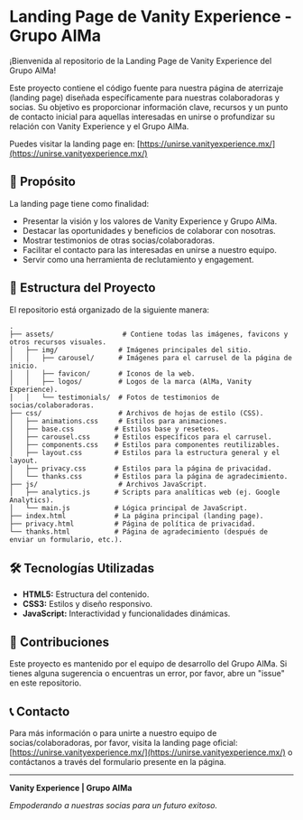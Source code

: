 # Landing Page de Vanity Experience - Grupo AlMa

¡Bienvenida al repositorio de la Landing Page de Vanity Experience del Grupo AlMa!

Este proyecto contiene el código fuente para nuestra página de aterrizaje (landing page) diseñada específicamente para nuestras colaboradoras y socias. Su objetivo es proporcionar información clave, recursos y un punto de contacto inicial para aquellas interesadas en unirse o profundizar su relación con Vanity Experience y el Grupo AlMa.

Puedes visitar la landing page en: [https://unirse.vanityexperience.mx/](https://unirse.vanityexperience.mx/)

## 🚀 Propósito

La landing page tiene como finalidad:

* Presentar la visión y los valores de Vanity Experience y Grupo AlMa.
* Destacar las oportunidades y beneficios de colaborar con nosotras.
* Mostrar testimonios de otras socias/colaboradoras.
* Facilitar el contacto para las interesadas en unirse a nuestro equipo.
* Servir como una herramienta de reclutamiento y engagement.

## 📁 Estructura del Proyecto

El repositorio está organizado de la siguiente manera:

```
.
├── assets/                 # Contiene todas las imágenes, favicons y otros recursos visuales.
│   ├── img/               # Imágenes principales del sitio.
│   │   ├── carousel/      # Imágenes para el carrusel de la página de inicio.
│   │   ├── favicon/       # Iconos de la web.
│   │   ├── logos/         # Logos de la marca (AlMa, Vanity Experience).
│   │   └── testimonials/  # Fotos de testimonios de socias/colaboradoras.
├── css/                   # Archivos de hojas de estilo (CSS).
│   ├── animations.css     # Estilos para animaciones.
│   ├── base.css          # Estilos base y reseteos.
│   ├── carousel.css      # Estilos específicos para el carrusel.
│   ├── components.css    # Estilos para componentes reutilizables.
│   ├── layout.css        # Estilos para la estructura general y el layout.
│   ├── privacy.css       # Estilos para la página de privacidad.
│   └── thanks.css        # Estilos para la página de agradecimiento.
├── js/                    # Archivos JavaScript.
│   ├── analytics.js      # Scripts para analíticas web (ej. Google Analytics).
│   └── main.js           # Lógica principal de JavaScript.
├── index.html            # La página principal (landing page).
├── privacy.html          # Página de política de privacidad.
└── thanks.html           # Página de agradecimiento (después de enviar un formulario, etc.).
```

## 🛠️ Tecnologías Utilizadas

* **HTML5:** Estructura del contenido.
* **CSS3:** Estilos y diseño responsivo.
* **JavaScript:** Interactividad y funcionalidades dinámicas.

## 🤝 Contribuciones

Este proyecto es mantenido por el equipo de desarrollo del Grupo AlMa. Si tienes alguna sugerencia o encuentras un error, por favor, abre un "issue" en este repositorio.

## 📞 Contacto

Para más información o para unirte a nuestro equipo de socias/colaboradoras, por favor, visita la landing page oficial: [https://unirse.vanityexperience.mx/](https://unirse.vanityexperience.mx/) o contáctanos a través del formulario presente en la página.

---

**Vanity Experience | Grupo AlMa**

*Empoderando a nuestras socias para un futuro exitoso.*
